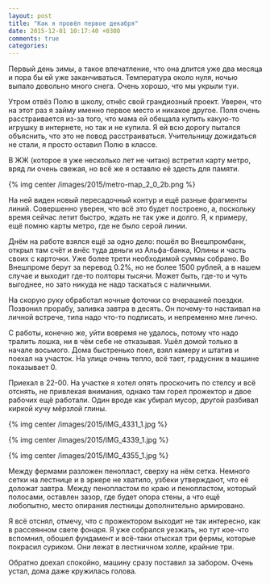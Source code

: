 ```yaml
---
layout: post
title: "Как я провёл первое декабря"
date: 2015-12-01 10:17:40 +0300
comments: true
categories: 
---
```

Первый день зимы, а такое впечатление, что она длится уже два месяца и пора бы ей уже заканчиваться. Температура около нуля, ночью выпало довольно много снега. Очень хорошо, что мы укрыли туи.

Утром отвёз Полю в школу, отнёс свой грандиозный проект. Уверен, что на этот раз я займу именно первое место и никакое другое. Поля очень расстраивается из-за того, что мама ей обещала купить какую-то игрушку в интернете, но так и не купила. Я ей всю дорогу пытался объяснить, что это не повод расстраиваться. Учительницу дожидаться не стали, я просто оставил Полю в классе.

В ЖЖ (которое я уже несколько лет не читаю) встретил карту метро, вряд ли очень свежая, но всё же я оставлю её здесть для памяти.

{% img center /images/2015/metro-map_2_0_2b.png %}

На ней виден новый пересадочный контур и ещё разные фрагменты линий. Совершенно уверен, что всё это будет построено, а, поскольку время сейчас летит быстро, ждать не так уже и долго. Я, к примеру, ещё помню карты метро, где не было серой линии.

Днём на работе взялся ещё за одно дело: пошёл во Внешпромбанк, открыл там счёт и внёс туда деньги из Альфа-банка, Юлины и часть своих с карточки. Уже более трети необходимой суммы собрано. Во Внешпроме берут за перевод 0.2%, но не более 1500 рублей, а в нашем случае и выходит где-то полторы тысячи. Может быть, где-то и чуть выгоднее, но зато никуда не надо таскаться с наличными.

На скорую руку обработал ночные фоточки со вчерашней поездки. Позвонил прорабу, заливка завтра в десять. Он почему-то настаивал на личной встрече, типа надо что-то подписать, и непременно мне лично.

С работы, конечно же, уйти вовремя не удалось, потому что надо тралить лошка, ни в чём себе не отказывая. Ушёл домой только в начале восьмого. Дома быстренько поел, взял камеру и штатив и поехал на участок. На улице очень тепло, всё тает, градусник в машине показывает 0.

Приехал в 22-00. На участке я хотел опять проскочить по стелсу и всё отснять, не привлекая внимания, однако там горел прожектор и двое рабочих ещё работали. Один вроде как убирал мусор, другой разбивал киркой кучу мёрзлой глины.

{% img center /images/2015/IMG_4331_1.jpg %}

{% img center /images/2015/IMG_4339_1.jpg %}

{% img center /images/2015/IMG_4355_1.jpg %}

Между фермами разложен пенопласт, сверху на нём сетка. Немного сетки на лестнице и в эркере не хватило, узбеки утверждают, что её доложат завтра. Между пенопластом по краю и пенопластом, который полосами, оставлен зазор, где будет опора стены, а что ещё любопытно, место опирания лестницы дополнительно армировано.

Я всё отснял, отмечу, что с прожектором выходит не так интересно, как в рассеянном свете фонаря.  Я уже собрался уезжать, но тут кое-что вспомнил, обошел фундамент и всё-таки отыскал три фермы, которые покрасил суриком. Они лежат в лестничном холле, крайние три.

Обратно доехал спокойно, машину сразу поставил за забором. Очень устал, дома даже кружилась голова. 